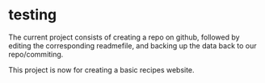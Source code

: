 # testing

The current project consists of creating a repo on github, followed by editing the corresponding readmefile, and backing up the data back to our repo/commiting.



This project is now for creating a basic recipes website.
